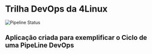 # Trilha DevOps da 4Linux


![Pipeline Status](https://github.com/Relapso/DevOpsLab-HelloWorld/actions/workflows/pipeline.yml/badge.svg) 


## Aplicação criada para exemplificar o Ciclo de uma PipeLine DevOps

